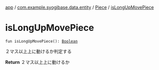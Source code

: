 [app](../../index.md) / [com.example.syogibase.data.entity](../index.md) / [Piece](index.md) / [isLongUpMovePiece](./is-long-up-move-piece.md)

# isLongUpMovePiece

`fun isLongUpMovePiece(): `[`Boolean`](https://kotlinlang.org/api/latest/jvm/stdlib/kotlin/-boolean/index.html)

２マス以上上に動けるか判定する

**Return**
２マス以上上に動けるか

